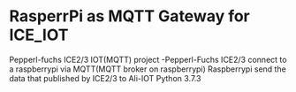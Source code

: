 # RasperrPi as MQTT Gateway for ICE_IOT
Pepperl-fuchs ICE2/3 IOT(MQTT) project
-Pepperl-Fuchs ICE2/3 connect to a raspberrypi via MQTT(MQTT broker on raspberrypi)
Raspberrypi send the data that published by ICE2/3 to Ali-IOT
Python 3.7.3

